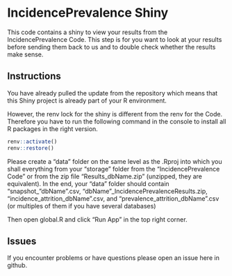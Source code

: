 
# IncidencePrevalence Shiny

This code contains a shiny to view your results from the
IncidencePrevalence Code. This step is for you want to look at your
results before sending them back to us and to double check whether the
results make sense.

## Instructions

You have already pulled the update from the repository which means that
this Shiny project is already part of your R environment.

However, the renv lock for the shiny is different from the renv for the
Code. Therefore you have to run the following command in the console to
install all R packages in the right version.

``` r
renv::activate()
renv::restore()
```

Please create a “data” folder on the same level as the .Rproj into which
you shall everything from your “storage” folder from the
“IncidencePrevalence Code” or from the zip file “Results_dbName.zip”
(unzipped, they are equivalent). In the end, your “data” folder should
contain “snapshot\_”dbName”.csv,
“dbName”\_IncidencePrevalenceResults.zip,
“incidence_attrition_dbName”.csv, and “prevalence_attrition_dbName”.csv
(or multiples of them if you have several databases)

Then open global.R and click “Run App” in the top right corner.

## Issues

If you encounter problems or have questions please open an issue here in
github.
